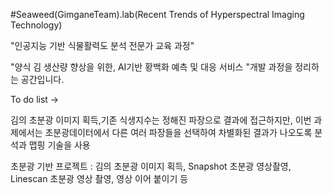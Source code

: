 #Seaweed(GimganeTeam).lab(Recent Trends of Hyperspectral Imaging Technology)




"인공지능 기반 식물활력도 분석 전문가 교육 과정"

 "양식 김 생산량 향상을 위한, AI기반 황백화 예측 및 대응 서비스 "개발 과정을 정리하는 공간입니다.



To do list  ->

김의 초분광 이미지 획득,기존 식생지수는 정해진 파장으로 결과에 접근하지만,
 이번 과제에서는 초분광데이터에서 다른 여러 파장들을 선택하여 차별화된 결과가 나오도록 분석과 맵핑 기술을 사용

초분광 기반 프로젝트 : 
김의 초분광 이미지 획득, Snapshot 초분광 영상촬영, Linescan 초분광 영상 촬영, 
영상 이어 붙이기 등
